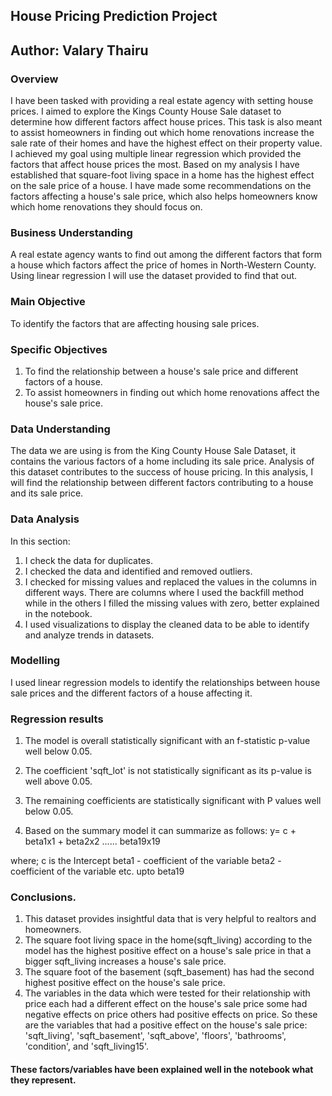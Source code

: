 ## House Pricing Prediction Project

## Author: Valary Thairu

### Overview
I have been tasked with providing a real estate agency with setting house prices. I aimed to explore the Kings County House Sale dataset to determine how different factors affect house prices. This task is also meant to assist homeowners in finding out which home renovations increase the sale rate of their homes and have the highest effect on their property value. I achieved my goal using multiple linear regression which provided the factors that affect house prices the most. Based on my analysis I have established that square-foot living space in a home has the highest effect on the sale price of a house. I have made some recommendations on the factors affecting a house's sale price, which also helps homeowners know which home renovations they should focus on.

### Business Understanding
A real estate agency wants to find out among the different factors that form a house which factors affect the price of homes in North-Western County. Using linear regression I will use the dataset provided to find that out.

### Main Objective
To identify the factors that are affecting housing sale prices.

### Specific Objectives
1. To find the relationship between a house's sale price and different factors of a house.
2. To assist homeowners in finding out which home renovations affect the house's sale price.
   
### Data Understanding
The data we are using is from the King County House Sale Dataset, it contains the various factors of a home including its sale price. 
Analysis of this dataset contributes to the success of house pricing. In this analysis, I will find the relationship between different factors
contributing to a house and its sale price.

### Data Analysis
In this section:
1) I check the data for duplicates.
2) I checked the data and identified and removed outliers.
3) I checked for missing values and replaced the values in the columns in different ways. There are columns where I used the backfill method while in the others I filled the missing values with zero, better explained in the notebook.
4) I used visualizations to display the cleaned data to be able to identify and analyze trends in datasets.

### Modelling 
I used linear regression models to identify the relationships between house sale prices and the different factors of a house affecting it.

### Regression results
1. The model is overall statistically significant with an f-statistic p-value well below 0.05.

2. The coefficient 'sqft_lot' is not statistically significant as its p-value is well above 0.05.

3. The remaining coefficients are statistically significant with P values well below 0.05.

4. Based on the summary model it can summarize as follows:
y= c + beta1x1 + beta2x2 ...... beta19x19

where; c is the Intercept
beta1 - coefficient of the variable
beta2 - coefficient of the variable etc. upto beta19

### Conclusions.
1. This dataset provides insightful data that is very helpful to realtors and homeowners.
2. The square foot living space in the home(sqft_living) according to the model has the highest positive effect on a house's sale price in that a bigger sqft_living increases a house's sale price.
3. The square foot of the basement (sqft_basement) has had the second highest positive effect on the house's sale price.
4. The variables in the data which were tested for their relationship with price each had a different effect on the house's sale price some had negative effects on price others had positive effects on price. So these are the variables that had a positive effect on the house's sale price: 'sqft_living', 'sqft_basement', 'sqft_above', 'floors', 'bathrooms', 'condition', and 'sqft_living15'.
#### These factors/variables have been explained well in the notebook what they represent.







